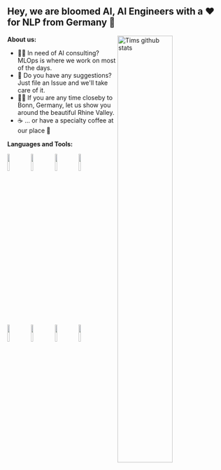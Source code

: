 ## Hey, we are bloomed AI, AI Engineers with a ❤ for NLP from Germany 👋

**About us:**
<img width="50%" align="right" alt="Tims github stats" src="https://github.com/bloomedai/.github/assets/1213794/41e8dd03-b1a0-4d26-be29-967eff59423c" />

- 🙋‍♀️ In need of AI consulting? MLOps is where we work on most of the days. 
- 🌈 Do you have any suggestions? Just file an Issue and we'll take care of it.
- 🚴‍♂️ If you are any time closeby to Bonn, Germany, let us show you around the beautiful Rhine Valley. 
- ☕️ ... or have a specialty coffee at our place 🤗

**Languages and Tools:** 
<p>
  <code><img width="10%" src="https://www.vectorlogo.zone/logos/python/python-ar21.svg"></code>
  <code><img width="10%" src="https://www.vectorlogo.zone/logos/pytorch/pytorch-ar21.svg"></code>
  <code><img width="10%" src="https://www.vectorlogo.zone/logos/kubernetes/kubernetes-ar21.svg"></code>
  <code><img width="10%" src="https://www.vectorlogo.zone/logos/linux/linux-ar21.svg"></code>
  <code><img width="10%" src="https://www.vectorlogo.zone/logos/docker/docker-ar21.svg"></code>
  <code><img width="10%" src="https://www.vectorlogo.zone/logos/amazon_aws/amazon_aws-ar21.svg"></code>
 <code><img width="10%" src="https://www.vectorlogo.zone/logos/microsoft_azure/microsoft_azure-ar21.svg"></code>
  <code><img width="10%" src="https://www.vectorlogo.zone/logos/visualstudio_code/visualstudio_code-ar21.svg"></code>
</p>
